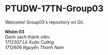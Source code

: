 # PTUDW-17TN-Group03
Welcome! Group03's repository on Git. 

**Nhóm 03** \
Danh sách thành viên:\
*1712307 Lê Xuân Cường*\
*1712606 Nguyễn Thanh Nam*

